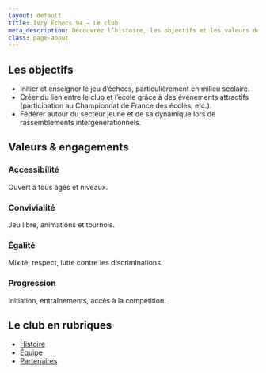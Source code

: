 ```yaml
---
layout: default
title: Ivry Échecs 94 — Le club
meta_description: Découvrez l’histoire, les objectifs et les valeurs de notre club d’échecs à Ivry-sur-Seine.
class: page-about
---
```


<section class="container">
  <h2 class="section-title">Les objectifs</h2>

  <ul>
    <li>Initier et enseigner le jeu d’échecs, particulièrement en milieu scolaire.</li>
    <li>Créer du lien entre le club et l’école grâce à des événements attractifs
      (participation au Championnat de France des écoles, etc.).</li>
    <li>Fédérer autour du secteur jeune et de sa dynamique lors de rassemblements intergénérationnels.</li>
  </ul>
</section>

<section class="container">
  <h2 class="section-title">Valeurs &amp; engagements</h2>

  <div class="grid cols-2">
    <div class="card">
      <h3>Accessibilité</h3>
      <p>Ouvert à tous âges et niveaux.</p>
    </div>
    <div class="card">
      <h3>Convivialité</h3>
      <p>Jeu libre, animations et tournois.</p>
    </div>
    <div class="card">
      <h3>Égalité</h3>
      <p>Mixité, respect, lutte contre les discriminations.</p>
    </div>
    <div class="card">
      <h3>Progression</h3>
      <p>Initiation, entraînements, accès à la compétition.</p>
    </div>
  </div>
</section>

<section class="container">
  <h2 class="section-title">Le club en rubriques</h2>
  <ul>
    <li><a href="/about/histoire/">Histoire</a></li>
    <li><a href="/about/equipe/">Équipe</a></li>
    <li><a href="/about/partenaires/">Partenaires</a></li>
  </ul>
</section>

